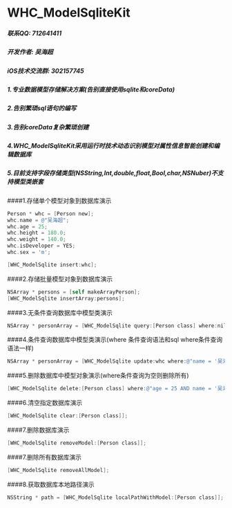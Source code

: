 # WHC_ModelSqliteKit

##### 联系QQ: 712641411
##### 开发作者: 吴海超
##### iOS技术交流群: 302157745

##### 1.专业数据模型存储解决方案(告别直接使用sqlite和coreData)
##### 2.告别繁琐sql语句的编写
##### 3.告别coreData复杂繁琐创建
##### 4.WHC_ModelSqliteKit采用运行时技术动态识别模型对属性信息智能创建和编辑数据库
##### 5.目前支持字段存储类型(NSString,Int,double,float,Bool,char,NSNuber)不支持模型类嵌套

####1.存储单个模型对象到数据库演示
```objective-c
Person * whc = [Person new];
whc.name = @"吴海超";
whc.age = 25;
whc.height = 180.0;
whc.weight = 140.0;
whc.isDeveloper = YES;
whc.sex = 'm';

[WHC_ModelSqlite insert:whc];
```

####2.存储批量模型对象到数据库演示
```objective-c
NSArray * persons = [self makeArrayPerson];
[WHC_ModelSqlite insertArray:persons];
```

####3.无条件查询数据库中模型类演示
```objective-c
NSArray * personArray = [WHC_ModelSqlite query:[Person class] where:nil];
```

####4.条件查询数据库中模型类演示(where 条件查询语法和sql where条件查询语法一样)
```objective-c
NSArray * personArray = [WHC_ModelSqlite update:whc where:@"name = '吴海超2' OR age <= 18"];
```

####5.删除数据库中模型对象演示(where条件查询为空则删除所有)
```objective-c
[WHC_ModelSqlite delete:[Person class] where:@"age = 25 AND name = '吴海超'"];
```

####6.清空指定数据库演示
```objective-c
[WHC_ModelSqlite clear:[Person class]];
```

####7.删除数据库演示
```objective-c
[WHC_ModelSqlite removeModel:[Person class]];
```

####7.删除所有数据库演示
```objective-c
[WHC_ModelSqlite removeAllModel];
```

####8.获取数据库本地路径演示
```objective-c
NSString * path = [WHC_ModelSqlite localPathWithModel:[Person class]];
```

